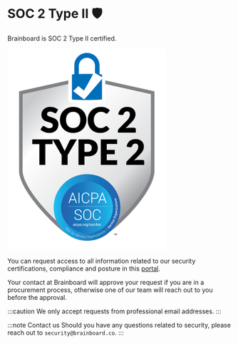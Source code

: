 # SOC 2 Type II 🛡️

Brainboard is SOC 2 Type II certified.

![SOC-2-Type-2](../.gitbook/assets/SOC-2-Type-2.png)

You can request access to all information related to our security certifications, compliance and posture in this [portal](https://security.brainboard.co/).

Your contact at Brainboard will approve your request if you are in a procurement process, otherwise one of our team will reach out to you before the approval.

:::caution We only accept requests from professional email addresses. :::

:::note Contact us Should you have any questions related to security, please reach out to `security@brainboard.co`. :::
